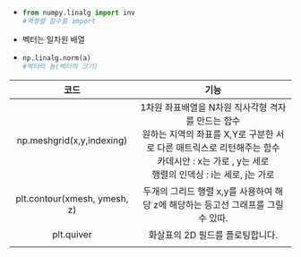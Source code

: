 - ```python
  from numpy.linalg import inv
  #역행렬 함수를 import
  ```

- 벡터는 일차원 배열

- ```python
  np.linalg.norm(a)
  #벡터의 놈(벡터의 크기)
  ```

|             코드             |                             기능                             |
| :--------------------------: | :----------------------------------------------------------: |
|  np.meshgrid(x,y,indexing)   | 1차원 좌표배열을 N차원 직사각형 격자를 만드는 함수<br />원하는 지역의 좌표를 X,Y로 구분한 서로 다른 매트릭스로 리턴해주는 함수<br />카데시안 : x는 가로 , y는 세로<br />행렬의 인덱싱 : i는 세로, j는 가로 |
| plt.contour(xmesh, ymesh, z) | 두개의  그리드 행렬 x,y를 사용하여 해당 z에 해당하는 등고선 그래프를 그릴수 있따. |
|          plt.quiver          |               화살표의 2D 필드를 플로팅합니다.               |
|                              |                                                              |

